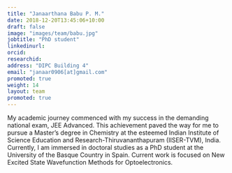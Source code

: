 ```yaml
---
title: "Janaarthana Babu P. M."
date: 2018-12-20T13:45:06+10:00
draft: false
image: "images/team/babu.jpg"
jobtitle: "PhD student"
linkedinurl: 
orcid:
researchid:
address: "DIPC Building 4"
email: "janaar0906[at]gmail.com"
promoted: true
weight: 14
layout: team
promoted: true
---
```


My academic journey commenced with my success in the demanding national exam, JEE Advanced. This achievement paved the way for me to pursue a Master’s degree in Chemistry at the esteemed Indian Institute of Science Education and Research-Thiruvananthapuram (IISER-TVM), India. Currently, I am immersed in doctoral studies as a PhD student at the University of the Basque Country in Spain. Current work is focused on New Excited State Wavefunction Methods for Optoelectronics.
